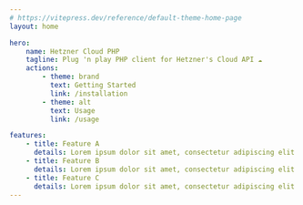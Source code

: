 ```yaml
---
# https://vitepress.dev/reference/default-theme-home-page
layout: home

hero:
    name: Hetzner Cloud PHP
    tagline: Plug 'n play PHP client for Hetzner's Cloud API ☁️
    actions:
        - theme: brand
          text: Getting Started
          link: /installation
        - theme: alt
          text: Usage
          link: /usage

features:
    - title: Feature A
      details: Lorem ipsum dolor sit amet, consectetur adipiscing elit
    - title: Feature B
      details: Lorem ipsum dolor sit amet, consectetur adipiscing elit
    - title: Feature C
      details: Lorem ipsum dolor sit amet, consectetur adipiscing elit
---
```

